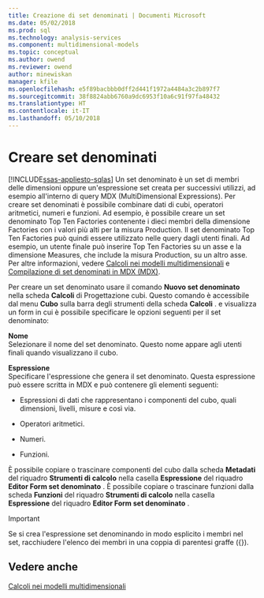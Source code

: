 ```yaml
---
title: Creazione di set denominati | Documenti Microsoft
ms.date: 05/02/2018
ms.prod: sql
ms.technology: analysis-services
ms.component: multidimensional-models
ms.topic: conceptual
ms.author: owend
ms.reviewer: owend
author: minewiskan
manager: kfile
ms.openlocfilehash: e5f89bacbbb0dff2d441f1972a4484a3c2b897f7
ms.sourcegitcommit: 38f8824abb6760a9dc6953f10a6c91f97fa48432
ms.translationtype: HT
ms.contentlocale: it-IT
ms.lasthandoff: 05/10/2018
---
```

# <a name="create-named-sets"></a>Creare set denominati
[!INCLUDE[ssas-appliesto-sqlas](../../includes/ssas-appliesto-sqlas.md)]
  Un set denominato è un set di membri delle dimensioni oppure un'espressione set creata per successivi utilizzi, ad esempio all'interno di query MDX (MultiDimensional Expressions). Per creare set denominati è possibile combinare dati di cubi, operatori aritmetici, numeri e funzioni. Ad esempio, è possibile creare un set denominato Top Ten Factories contenente i dieci membri della dimensione Factories con i valori più alti per la misura Production. Il set denominato Top Ten Factories può quindi essere utilizzato nelle query dagli utenti finali. Ad esempio, un utente finale può inserire Top Ten Factories su un asse e la dimensione Measures, che include la misura Production, su un altro asse. Per altre informazioni, vedere [Calcoli nei modelli multidimensionali](../../analysis-services/multidimensional-models/calculations-in-multidimensional-models.md) e [Compilazione di set denominati in MDX &#40;MDX&#41;](../../analysis-services/multidimensional-models/mdx/mdx-named-sets-building-named-sets.md).  
  
 Per creare un set denominato usare il comando **Nuovo set denominato** nella scheda **Calcoli** di Progettazione cubi. Questo comando è accessibile dal menu **Cubo** sulla barra degli strumenti della scheda **Calcoli** . e visualizza un form in cui è possibile specificare le opzioni seguenti per il set denominato:  
  
 **Nome**  
 Selezionare il nome del set denominato. Questo nome appare agli utenti finali quando visualizzano il cubo.  
  
 **Espressione**  
 Specificare l'espressione che genera il set denominato. Questa espressione può essere scritta in MDX e può contenere gli elementi seguenti:  
  
-   Espressioni di dati che rappresentano i componenti del cubo, quali dimensioni, livelli, misure e così via.  
  
-   Operatori aritmetici.  
  
-   Numeri.  
  
-   Funzioni.  
  
 È possibile copiare o trascinare componenti del cubo dalla scheda **Metadati** del riquadro **Strumenti di calcolo** nella casella **Espressione** del riquadro **Editor Form set denominato** . È possibile copiare o trascinare funzioni dalla scheda **Funzioni** del riquadro **Strumenti di calcolo** nella casella **Espressione** del riquadro **Editor Form set denominato** .  
  
> [!IMPORTANT]  
>  Se si crea l'espressione set denominando in modo esplicito i membri nel set, racchiudere l'elenco dei membri in una coppia di parentesi graffe ({}).  
  
## <a name="see-also"></a>Vedere anche  
 [Calcoli nei modelli multidimensionali](../../analysis-services/multidimensional-models/calculations-in-multidimensional-models.md)  
  
  
